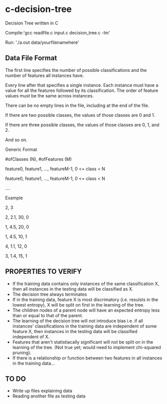 # c-decision-tree
Decision Tree written in C


Compile:'gcc readfile.c input.c decision_tree.c -lm'

Run:	'./a.out data/yourfilenamehere'


Data File Format
----------------------------------------------------------------------------------------------------------------------
The first line specifies the number of possible classifications and the number of features all instances have.

Every line after that specifies a single instance. Each instance must have a value for all the features
followed by its classification. The order of feature values must be the same across instances.

There can be no empty lines in the file, including at the end of the file.

If there are two possible classes, the values of those classes are 0 and 1.

If there are three possible classes, the values of those classes are 0, 1, and 2.

And so on.



Generic Format

#ofClasses (N), #ofFeatures (M)

feature0, feature1, ..., featureM-1, 0 <= class < N

feature0, feature1, ..., featureM-1, 0 <= class < N

....



Example

2, 3

2, 2.1, 30, 0

1, 4.5, 20, 0

1, 4.5, 10, 1

4, 1.1, 12, 0

3, 1.4, 15, 1



PROPERTIES TO VERIFY
---------------------------
- If the training data contains only instances of the same classification X, then all instances in the testing data will be classified as X.
- The decision tree always terminates
- If in the training data, feature X is most discrimatory (i.e. resulsts in the lowest entropy), X will be split on first in the learning of the tree.
- The children nodes of a parent node will have an expected entropy less than or equal to that of the parent.
- The learning of the decision tree will not introduce bias i.e. if all instances' classifications in the training data are independent of some feature X, then instances in the testing data will be classified independent of X.
- Features that aren't statistiacally significant will not be split on in the learning of the tree. (Not true yet; would need to implement chi-squared pruning).
- If there is a relationship or function between two features in all instances in the training data...



TO DO
---------------------------
- Write up files explaining data
- Reading another file as testing data
